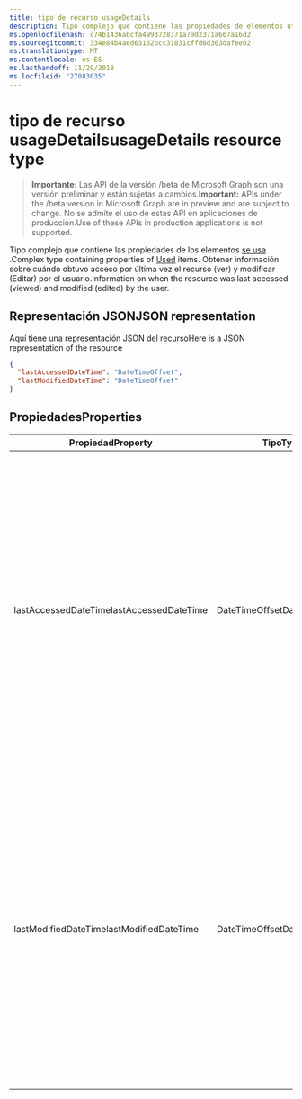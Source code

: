 ```yaml
---
title: tipo de recurso usageDetails
description: Tipo complejo que contiene las propiedades de elementos utilizados. Obtener información sobre cuándo obtuvo acceso por última vez el recurso (ver) y modificar (Editar) por el usuario.
ms.openlocfilehash: c74b1436abcfa4993728371a79d2371a667a16d2
ms.sourcegitcommit: 334e84b4aed63162bcc31831cffd6d363dafee02
ms.translationtype: MT
ms.contentlocale: es-ES
ms.lasthandoff: 11/29/2018
ms.locfileid: "27083035"
---
```

# <a name="usagedetails-resource-type"></a><span data-ttu-id="b84d9-104">tipo de recurso usageDetails</span><span class="sxs-lookup"><span data-stu-id="b84d9-104">usageDetails resource type</span></span>

> <span data-ttu-id="b84d9-105">**Importante:** Las API de la versión /beta de Microsoft Graph son una versión preliminar y están sujetas a cambios.</span><span class="sxs-lookup"><span data-stu-id="b84d9-105">**Important:** APIs under the /beta version in Microsoft Graph are in preview and are subject to change.</span></span> <span data-ttu-id="b84d9-106">No se admite el uso de estas API en aplicaciones de producción.</span><span class="sxs-lookup"><span data-stu-id="b84d9-106">Use of these APIs in production applications is not supported.</span></span>

<span data-ttu-id="b84d9-107">Tipo complejo que contiene las propiedades de los elementos [se usa](insights-used.md) .</span><span class="sxs-lookup"><span data-stu-id="b84d9-107">Complex type containing properties of [Used](insights-used.md) items.</span></span> <span data-ttu-id="b84d9-108">Obtener información sobre cuándo obtuvo acceso por última vez el recurso (ver) y modificar (Editar) por el usuario.</span><span class="sxs-lookup"><span data-stu-id="b84d9-108">Information on when the resource was last accessed (viewed) and modified (edited) by the user.</span></span>

## <a name="json-representation"></a><span data-ttu-id="b84d9-109">Representación JSON</span><span class="sxs-lookup"><span data-stu-id="b84d9-109">JSON representation</span></span>

<span data-ttu-id="b84d9-110">Aquí tiene una representación JSON del recurso</span><span class="sxs-lookup"><span data-stu-id="b84d9-110">Here is a JSON representation of the resource</span></span>

```json
{
  "lastAccessedDateTime": "DateTimeOffset",
  "lastModifiedDateTime": "DateTimeOffset"
}
```

## <a name="properties"></a><span data-ttu-id="b84d9-111">Propiedades</span><span class="sxs-lookup"><span data-stu-id="b84d9-111">Properties</span></span>

| <span data-ttu-id="b84d9-112">Propiedad</span><span class="sxs-lookup"><span data-stu-id="b84d9-112">Property</span></span>              | <span data-ttu-id="b84d9-113">Tipo</span><span class="sxs-lookup"><span data-stu-id="b84d9-113">Type</span></span>          | <span data-ttu-id="b84d9-114">Descripción</span><span class="sxs-lookup"><span data-stu-id="b84d9-114">Description</span></span>  |
| -------------         |---------------| -------------|
| <span data-ttu-id="b84d9-115">lastAccessedDateTime</span><span class="sxs-lookup"><span data-stu-id="b84d9-115">lastAccessedDateTime</span></span>                  | <span data-ttu-id="b84d9-116">DateTimeOffset</span><span class="sxs-lookup"><span data-stu-id="b84d9-116">DateTimeOffset</span></span>        | <span data-ttu-id="b84d9-117">Fecha y hora de que último acceso el recurso por el usuario.</span><span class="sxs-lookup"><span data-stu-id="b84d9-117">The date and time the resource was last accessed by the user.</span></span> <span data-ttu-id="b84d9-118">La marca de tiempo representa la información de fecha y hora con el formato ISO 8601 y siempre pertenece a la zona horaria UTC.</span><span class="sxs-lookup"><span data-stu-id="b84d9-118">The timestamp represents date and time information using ISO 8601 format and is always in UTC time.</span></span> <span data-ttu-id="b84d9-119">Por ejemplo, medianoche en la zona horaria UTC del 1 de enero de 2014 sería así: `2014-01-01T00:00:00Z`.</span><span class="sxs-lookup"><span data-stu-id="b84d9-119">For example, midnight UTC on Jan 1, 2014 would look like this: `2014-01-01T00:00:00Z`.</span></span> <span data-ttu-id="b84d9-120">Solo lectura.</span><span class="sxs-lookup"><span data-stu-id="b84d9-120">Read-only.</span></span>                      |
| <span data-ttu-id="b84d9-121">lastModifiedDateTime</span><span class="sxs-lookup"><span data-stu-id="b84d9-121">lastModifiedDateTime</span></span>              | <span data-ttu-id="b84d9-122">DateTimeOffset</span><span class="sxs-lookup"><span data-stu-id="b84d9-122">DateTimeOffset</span></span>        | <span data-ttu-id="b84d9-123">La fecha y hora que se modificó por última vez el recurso por el usuario.</span><span class="sxs-lookup"><span data-stu-id="b84d9-123">The date and time the resource was last modified by the user.</span></span> <span data-ttu-id="b84d9-124">La marca de tiempo representa la información de fecha y hora con el formato ISO 8601 y siempre pertenece a la zona horaria UTC.</span><span class="sxs-lookup"><span data-stu-id="b84d9-124">The timestamp represents date and time information using ISO 8601 format and is always in UTC time.</span></span> <span data-ttu-id="b84d9-125">Por ejemplo, medianoche en la zona horaria UTC del 1 de enero de 2014 sería así: `2014-01-01T00:00:00Z`.</span><span class="sxs-lookup"><span data-stu-id="b84d9-125">For example, midnight UTC on Jan 1, 2014 would look like this: `2014-01-01T00:00:00Z`.</span></span> <span data-ttu-id="b84d9-126">Solo lectura.</span><span class="sxs-lookup"><span data-stu-id="b84d9-126">Read-only.</span></span>       |
